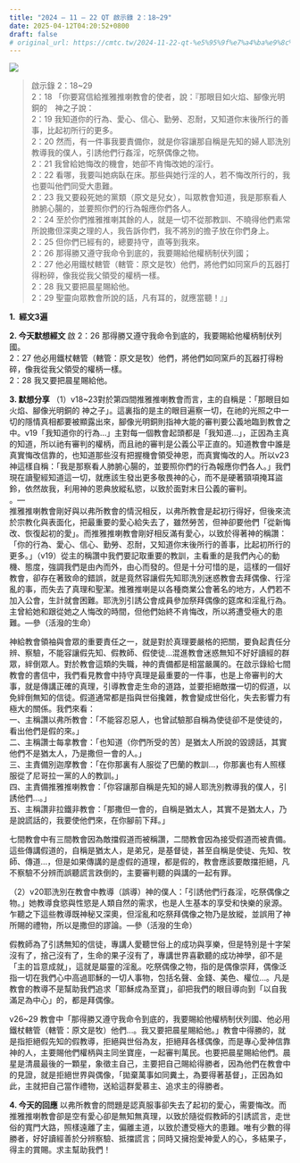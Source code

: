 ```yaml
---
title: "2024 – 11 – 22 QT 啟示錄 2：18~29"
date: 2025-04-12T04:20:52+0800
draft: false
# original_url: https://cmtc.tw/2024-11-22-qt-%e5%95%9f%e7%a4%ba%e9%8c%84-2%ef%bc%9a1829
---
```


![](/images/qt.jpg)
> 啟示錄 2：18\~29  
> 2：18 「你要寫信給推雅推喇教會的使者，說：『那眼目如火焰、腳像光明銅的　神之子說：  
> 2：19 我知道你的行為、愛心、信心、勤勞、忍耐，又知道你末後所行的善事，比起初所行的更多。  
> 2：20 然而，有一件事我要責備你，就是你容讓那自稱是先知的婦人耶洗別教導我的僕人，引誘他們行姦淫，吃祭偶像之物。  
> 2：21 我曾給她悔改的機會，她卻不肯悔改她的淫行。  
> 2：22 看哪，我要叫她病臥在床。那些與她行淫的人，若不悔改所行的，我也要叫他們同受大患難。  
> 2：23 我又要殺死她的黨類（原文是兒女），叫眾教會知道，我是那察看人肺腑心腸的，並要照你們的行為報應你們各人。  
> 2：24 至於你們推雅推喇其餘的人，就是一切不從那教訓、不曉得他們素常所說撒但深奧之理的人，我告訴你們，我不將別的擔子放在你們身上。  
> 2：25 但你們已經有的，總要持守，直等到我來。  
> 2：26 那得勝又遵守我命令到底的，我要賜給他權柄制伏列國；  
> 2：27 他必用鐵杖轄管（轄管：原文是牧）他們，將他們如同窯戶的瓦器打得粉碎，像我從我父領受的權柄一樣。  
> 2：28 我又要把晨星賜給他。  
> 2：29 聖靈向眾教會所說的話，凡有耳的，就應當聽！』」

**1.  經文3遍**

**2. 今天默想經文**
啟 2：26 那得勝又遵守我命令到底的，我要賜給他權柄制伏列國。  
2：27 他必用鐵杖轄管（轄管：原文是牧）他們，將他們如同窯戶的瓦器打得粉碎，像我從我父領受的權柄一樣。  
2：28 我又要把晨星賜給他。

**3. 默想分享**
（1）v18\~23對於第四間推雅推喇教會而言，主的自稱是：「那眼目如火焰、腳像光明銅的 神之子」。這裏指的是主的眼目遍察一切，在祂的光照之中一切的隱情真相都要被顯露出來，腳像光明銅則指神大能的審判要公義地臨到教會之中。v19「我知道你的行為…」主對每一個教會起頭都是「我知道…」，正因為主真的知道，所以祂有審判的權柄，而且祂的審判是公義公平正直的。知道教會中誰是真實悔改信靠的，也知道那些沒有把握機會領受神恩，而真實悔改的人。所以v23神這樣自稱：「我是那察看人肺腑心腸的，並要照你們的行為報應你們各人。」我們現在讀聖經知道這一切，就應該生發出更多敬畏神的心，而不是硬著頸項掩耳盜鈴，依然故我，利用神的恩典放縱私慾，以致於面對末日公義的審判。  
。—  
推雅推喇教會剛好與以弗所教會的情況相反，以弗所教會是起初行得好，但後來流於宗教化與表面化，把最重要的愛心給失去了，雖然勞苦，但神卻要他們「從新悔改、恢復起初的愛」。而推雅推喇教會剛好相反滿有愛心，以致於得著神的稱讚：「你的行為、愛心、信心、勤勞、忍耐，又知道你末後所行的善事，比起初所行的更多。」（v19）從主的稱讚中我們要記取重要的教訓，主看重的是我們內心的動機、態度，強調我們是由內而外，由心而發的。但是十分可惜的是，這樣的一個好教會，卻存在著致命的錯誤，就是竟然容讓假先知耶洗別迷惑教會去拜偶像、行淫亂的事，而失去了真理和聖潔。推雅推喇是以各種商業公會著名的地方，人們若不加入公會，生計就會困難。耶洗別引誘公會成員參加祭拜偶像的筵席和淫亂行為。主曾給她和跟從她之人悔改的時間，但他們始終不肯悔改，所以將遭受極大的患難。—參（活潑的生命）

神給教會領袖與會眾的重要責任之一，就是對於真理要嚴格的把關，要負起責任分辨、察驗，不能容讓假先知、假教師、假使徒…混進教會迷惑無知不好好讀經的群眾，絆倒眾人。對於教會這類的失職，神的責備都是相當嚴厲的。在啟示錄給七間教會的書信中，我們看見教會中持守真理是最重要的一件事，也是上帝審判的大事，就是傳講正確的真理，引導教會走生命的道路，並要拒絕敵擋一切的假道，以免絆倒無知的信徒。假道通常都是指與世俗攙雜，教會變成世俗化，失去影響力有極大的關係。我們來看：  
一、主稱讚以弗所教會：「不能容忍惡人，也曾試驗那自稱為使徒卻不是使徒的，看出他們是假的來。」  
二、主稱讚士每拿教會：「也知道（你們所受的苦）是猶太人所說的毀謗話，其實他們不是猶太人，乃是撒但一會的人。」  
三、主責備別迦摩教會：「在你那裏有人服從了巴蘭的教訓…，你那裏也有人照樣服從了尼哥拉一黨的人的教訓。」  
四、主責備推雅推喇教會：「你容讓那自稱是先知的婦人耶洗別教導我的僕人，引誘他們…。」  
五、主稱讚非拉鐵非教會：「那撒但一會的，自稱是猶太人，其實不是猶太人，乃是說謊話的，我要使他們來，在你腳前下拜。」

七間教會中有三間教會因為敵擋假道而被稱讚，二間教會因為接受假道而被責備。這些傳講假道的，自稱是猶太人，是弟兄，是基督徒，甚至自稱是使徒、先知、牧師、傳道…，但是如果傳講的是虛假的道理，都是假的，教會應該要敵擋拒絕，凡不察驗不分辨而誤聽謊言跌倒的，主要審判聽的與講的一起有罪。

（2）v20耶洗別在教會中教導（誤導）神的僕人：「引誘他們行姦淫，吃祭偶像之物。」她教導食慾與性慾是人類自然的需求，也是人生基本的享受和快樂的泉源。乍聽之下這些教導既神秘又深奧，但淫亂和吃祭拜偶像之物乃是放縱，並誤用了神所賜的禮物，所以是撒但的謬論。—參（活潑的生命）

假教師為了引誘無知的信徒，專講人愛聽世俗上的成功與享樂，但是特別是十字架沒有了，捨己沒有了，生命的果子沒有了，專講世界喜歡聽的成功神學，卻不是「主的旨意成就」，這就是屬靈的淫亂。吃祭偶像之物，指的是偶像崇拜，偶像泛指一切在我們心中高過耶穌的一切人事物，包括名聲、金錢、美色、權位…。凡是教會的教導不是幫助我們追求「耶穌成為至寶」，卻把我們的眼目導向到「以自我滿足為中心」的，都是拜偶像。

v26\~29 教會中「那得勝又遵守我命令到底的，我要賜給他權柄制伏列國、他必用鐵杖轄管（轄管：原文是牧）他們…。我又要把晨星賜給他。」教會中得勝的，就是指拒絕假先知的假教導，拒絕與世俗為友，拒絕拜各樣偶像，而是專心愛神信靠神的人，主要賜他們權柄與主同坐寶座，一起審判萬民。也要把晨星賜給他們。晨星是清晨最後的一顆星，象徵主自己，主要把自己賜給得勝者，因為他們在教會中的見證，就是拒絕世界與偶像，「拋棄萬事如同糞土，為要得著基督」，正因為如此，主就把自己當作禮物，送給這群愛慕主、追求主的得勝者。

**4. 今天的回應**
以弗所教會的問題是認真服事卻失去了起初的愛心，需要悔改。而推雅推喇教會卻是空有愛心卻是無知無真理，以致於隨從假教師的引誘謊言，走世俗的寬門大路，照樣遠離了主，偏離主道，以致於遭受極大的患難。唯有少數的得勝者，好好讀經善於分辨察驗、抵擋謊言；同時又擁抱愛神愛人的心，多結果子，得主的賞賜。求主幫助我們！
